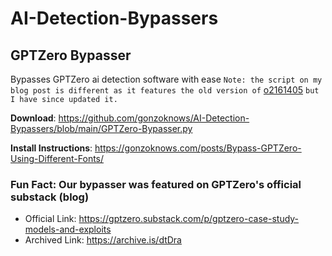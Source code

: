 # AI-Detection-Bypassers

## GPTZero Bypasser 
Bypasses GPTZero ai detection software with ease
`Note: the script on my blog post is different as it features the old version of` [o2161405](https://github.com/o2161405) `but I have since updated it.`

**Download**: https://github.com/gonzoknows/AI-Detection-Bypassers/blob/main/GPTZero-Bypasser.py

**Install Instructions**: https://gonzoknows.com/posts/Bypass-GPTZero-Using-Different-Fonts/

### Fun Fact: Our bypasser was featured on GPTZero's official substack (blog)
- Official Link: https://gptzero.substack.com/p/gptzero-case-study-models-and-exploits
- Archived Link: https://archive.is/dtDra
